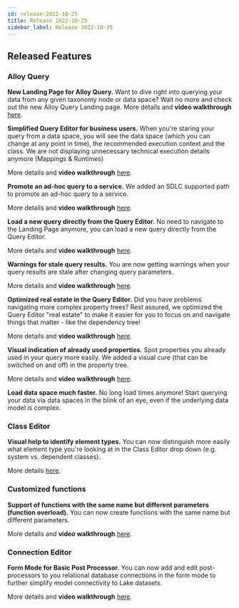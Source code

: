 ```yaml
---
id: release-2022-10-25
title: Release 2022-10-25
sidebar_label: Release 2022-10-25
---
```


## Released Features

### Alloy Query

**New Landing Page for Alloy Query.** Want to dive right into querying your data from any given taxonomy node or data space? Wait no more and check out the new Alloy Query Landing page. More details and **video walkthrough** [here](https://github.com/finos/legend-studio/pull/1565).

**Simplified Query Editor for business users.** When you're staring your query from a data space, you will see the data space (which you can change at any point in time), the recommended execution context and the class. We are not displaying unnecessary technical execution details anymore (Mappings & Runtimes) 

More details and **video walkthrough** [here](https://github.com/finos/legend-studio/pull/1457).

**Promote an ad-hoc query to a service.** We added an SDLC supported path to promote an ad-hoc query to a service. 

More details and **video walkthrough** [here](https://github.com/finos/legend-studio/pull/1506).

**Load a new query directly from the Query Editor.** No need to navigate to the Landing Page anymore, you can load a new query directly from the Query Editor. 

More details and **video walkthrough** [here](https://github.com/finos/legend-studio/pull/1436).

**Warnings for stale query results.** You are now getting warnings when your query results are stale after changing query parameters. 

More details and **video walkthrough** [here](https://github.com/finos/legend-studio/pull/1456).

**Optimized real estate in the Query Editor.** Did you have problems navigating more complex property trees? Rest assured, we optimized the Query Editor "real estate" to make it easier for you to focus on and navigate things that matter - like the dependency tree!

More details and **video walkthrough** [here](https://github.com/finos/legend-studio/pull/1457).

**Visual indication of already used properties.** Spot properties you already used in your query more easily. We added a visual cure (that can be switched on and off) in the property tree. 

More details and **video walkthrough** [here](https://github.com/finos/legend-studio/pull/1367).

**Load data space much faster.** No long load times anymore! Start querying your data via data spaces in the blink of an eye, even if the underlying data model is complex. 

### Class Editor

**Visual help to identify element types.** You can now distinguish more easily what element type you're looking at in the Class Editor drop down (e.g. system vs. dependent classes).

More details [here](https://github.com/finos/legend-studio/pull/1370).

### Customized functions

**Support of functions with the same name but different parameters (function overload).** You can now create functions with the same name but different parameters. 

More details and **video walkthrough** [here](https://github.com/finos/legend-studio/pull/1339).

### Connection Editor

**Form Mode for Basic Post Processor.** You can now add and edit post-processors to you relational database connections in the form mode to further simplify model connectivity to Lake datasets. 

More details and **video walkthrough** [here](https://github.com/finos/legend-studio/pull/1481).
